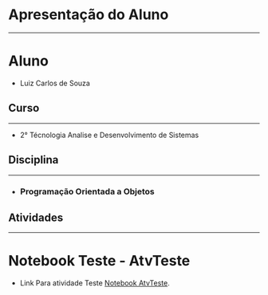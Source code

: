 # Apresentação do Aluno
**********************
# Aluno
   * Luiz Carlos de Souza
## Curso
**********************
   * 2° Técnologia Analise e Desenvolvimento de Sistemas   
## Disciplina
**********************
  * ### Programação Orientada a Objetos 

## Atividades
**********************
# Notebook Teste - AtvTeste
  * Link Para atividade Teste [Notebook AtvTeste](https://github.com/lcsouzacvel/poo/tree/master/AtvTeste/AtividadeTeste.ipynb
).
 